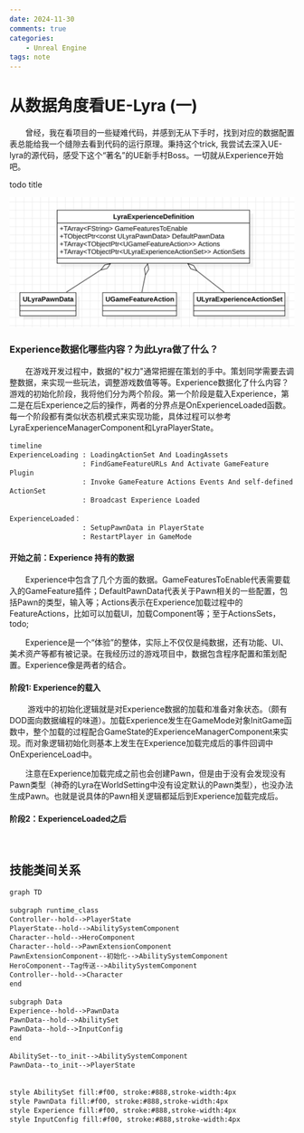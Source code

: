 ```yaml
---
date: 2024-11-30
comments: true
categories:
    - Unreal Engine
tags: note
---
```

# 从数据角度看UE-Lyra (一)

&emsp;&emsp;曾经，我在看项目的一些疑难代码，并感到无从下手时，找到对应的数据配置表总能给我一个缝隙去看到代码的运行原理。秉持这个trick, 我尝试去深入UE-lyra的源代码，感受下这个“著名”的UE新手村Boss。一切就从Experience开始吧。
<!-- more -->

todo title

![experience](./img/experience.png)

### Experience数据化哪些内容？为此Lyra做了什么？
&emsp;&emsp;在游戏开发过程中，数据的"权力"通常把握在策划的手中。策划同学需要去调整数据，来实现一些玩法，调整游戏数值等等。Experience数据化了什么内容？游戏的初始化阶段，我将他们分为两个阶段。第一个阶段是载入Experience，第二是在后Experience之后的操作，两者的分界点是OnExperienceLoaded函数。每一个阶段都有类似状态机模式来实现功能，具体过程可以参考LyraExperienceManagerComponent和LyraPlayerState。

```mermaid
timeline
ExperienceLoading : LoadingActionSet And LoadingAssets
                  : FindGameFeatureURLs And Activate GameFeature Plugin
                  : Invoke GameFeature Actions Events And self-defined ActionSet
                  : Broadcast Experience Loaded

ExperienceLoaded：
                  : SetupPawnData in PlayerState
                  : RestartPlayer in GameMode
```
#### 开始之前：Experience 持有的数据
&emsp;&emsp;Experience中包含了几个方面的数据。GameFeaturesToEnable代表需要载入的GameFeature插件；DefaultPawnData代表关于Pawn相关的一些配置，包括Pawn的类型，输入等；Actions表示在Experience加载过程中的FeatureActions，比如可以加载UI，加载Component等；至于ActionsSets，todo;

&emsp;&emsp;Experience是一个“体验”的整体，实际上不仅仅是纯数据，还有功能、UI、美术资产等都有被记录。在我经历过的游戏项目中，数据包含程序配置和策划配置。Experience像是两者的结合。

#### 阶段1: Experience的载入
&emsp;&emsp;
游戏中的初始化逻辑就是对Experience数据的加载和准备对象状态。（颇有DOD面向数据编程的味道）。加载Experience发生在GameMode对象InitGame函数中，整个加载的过程配合GameState的ExperienceManagerComponent来实现。而对象逻辑初始化则基本上发生在Experience加载完成后的事件回调中OnExperienceLoad中。

&emsp;&emsp;注意在Experience加载完成之前也会创建Pawn，但是由于没有会发现没有Pawn类型（神奇的Lyra在WorldSetting中没有设定默认的Pawn类型），也没办法生成Pawn。也就是说具体的Pawn相关逻辑都延后到Experience加载完成后。

#### 阶段2：ExperienceLoaded之后

&emsp;&emsp;

## 技能类间关系
```mermaid
graph TD

subgraph runtime_class
Controller--hold-->PlayerState
PlayerState--hold-->AbilitySystemComponent
Character--hold-->HeroComponent
Character--hold-->PawnExtensionComponent
PawnExtensionComponent--初始化-->AbilitySystemComponent
HeroComponent--Tag传送-->AbilitySystemComponent
Controller--hold-->Character
end

subgraph Data
Experience--hold-->PawnData
PawnData--hold-->AbilitySet
PawnData--hold-->InputConfig
end

AbilitySet--to_init-->AbilitySystemComponent
PawnData--to_init-->PlayerState


style AbilitySet fill:#f00, stroke:#888,stroke-width:4px
style PawnData fill:#f00, stroke:#888,stroke-width:4px
style Experience fill:#f00, stroke:#888,stroke-width:4px
style InputConfig fill:#f00, stroke:#888,stroke-width:4px
```




